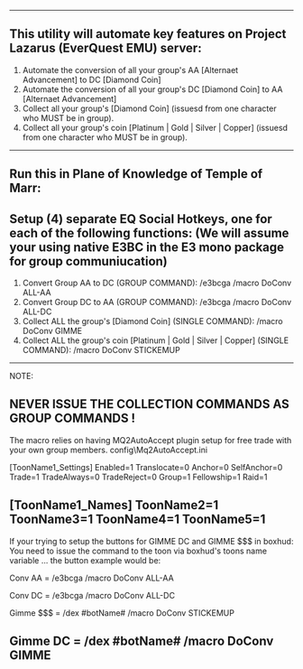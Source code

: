 -------------------------------------------------------------------
This utility will automate key features on Project Lazarus (EverQuest EMU) server:
-------------------------------------------------------------------
1) Automate the conversion of all your group's AA [Alternaet Advancement] to DC [Diamond Coin]
2) Automate the conversion of all your group's DC [Diamond Coin] to AA [Alternaet Advancement]
3) Collect all your group's [Diamond Coin] (issuesd from one character who MUST be in group).
4) Collect all your group's coin [Platinum | Gold | Silver | Copper] (issuesd from one character who MUST be in group).
-------------------------------------------------------------------
Run this in Plane of Knowledge of Temple of Marr:
-------------------------------------------------------------------
Setup (4) separate EQ Social Hotkeys, one for each of the following functions:
(We will assume your using native E3BC in the E3 mono package for group communiucation)
-------------------------------------------------------------------
1) Convert Group AA to DC (GROUP COMMAND): 
      /e3bcga /macro DoConv ALL-AA
2) Convert Group DC to AA (GROUP COMMAND): 
      /e3bcga /macro DoConv ALL-DC
3) Collect ALL the group's [Diamond Coin] (SINGLE COMMAND): 
      /macro DoConv GIMME
4) Collect ALL the group's coin [Platinum | Gold | Silver | Copper] (SINGLE COMMAND): 
      /macro DoConv STICKEMUP
-------------------------------------------------------------------
NOTE: 

NEVER ISSUE THE COLLECTION COMMANDS AS GROUP COMMANDS !
-------------------------------------------------------------------
The macro relies on having MQ2AutoAccept plugin setup for free trade with your own group members.
config\Mq2AutoAccept.ini

[ToonName1_Settings]
Enabled=1
Translocate=0
Anchor=0
SelfAnchor=0
Trade=1
TradeAlways=0
TradeReject=0
Group=1
Fellowship=1
Raid=1

[ToonName1_Names]
ToonName2=1
ToonName3=1
ToonName4=1
ToonName5=1 
-------------------------------------------------------------------
If your trying to setup the buttons for GIMME DC and GIMME $$$ in boxhud:
You need to issue the command to the toon via boxhud's toons name variable ... the button example would be:

Conv AA = /e3bcga /macro DoConv ALL-AA

Conv DC = /e3bcga /macro DoConv ALL-DC

Gimme $$$ = /dex #botName# /macro DoConv STICKEMUP

Gimme DC = /dex #botName# /macro DoConv GIMME 
-------------------------------------------------------------------
